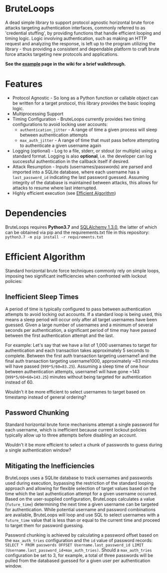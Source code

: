 # BruteLoops

A dead simple library to support protocol agnostic horizontal brute force attacks targeting authentication interfaces, commonly referred to as 'credential stuffing', by providing functions that handle efficient looping and timing logic. Logic involving authentication, such as making an HTTP request and analyzing the response, is left up to the program utilizing the library - thus providing a consistent and dependable platform to craft brute force attacks targeting new protocols and applications.

__See the [example](https://github.com/arch4ngel/brute_loops/wiki/A-Brief-Example) page in the wiki for a brief walkthrough.__

# Features

- Protocol Agnostic - So long as a Python function or callable object can be written for a target protocol, this library provides the basic looping logic.
- Multiprocessing Support
- Timing Configuration - BruteLoops currently provides two timing configurations to avoid locking user accounts:
  - `authentication_jitter` - A range of time a given process will sleep between authentication attempts
  - `max_auth_jitter` - A range of time that must pass before attempting to authenticate a given username again
- Logging (optional) - Log to a file, stderr, or stdout (or multiple) using a standard format. Logging is also __optional__, i.e. the developer can log successful authentication in the callback itself if desired.
- Attack Resumption - Inputs (usernames/passwords) are parsed and imported into a SQLite database, where each username has a `last_password_id` indicating the last password guessed. Assuming integrity of the database is maintained between attacks, this allows for attacks to resume where last interrupted.
- Highly efficient execution (see [Efficient Algorithm](#Efficient-Algorithm))

# Dependencies

BruteLoops requires __Python3.7__ and [SQLAlchemy 1.3.0](https://www.sqlalchemy.org/), the latter of which can be obtained via pip and the requirements.txt file in this repository: `python3.7 -m pip install -r requirements.txt`

# Efficient Algorithm

Standard horizontal brute force techniques commonly rely on simple loops, imposing two significant inefficiencies when confronted with lockout policies:

## Inefficient Sleep Times

A period of time is typically configured to pass between authentication attempts to avoid locking out accounts. If a standard loop is being used, this means a sleep period will occur only after all target usernames have been guessed. Given a large number of usernames and a minimum of several seconds per authentication, a significant period of time may have passed between the first authentication attempt and the last.

For example: Let's say that we have a list of 1,000 usernames to target for authentication and each transaction takes approximately 5 seconds to complete. Between the first auth transaction targeting username1 and the final auth transaction targeting username1000, approximately ~83 minutes will have passed (`999*5/60=83.25`). Assuming a sleep time of one hour between authentication attempts, username1 will have gone ~143 (`999*5/60+60=143.25`) minutes without being targeted for authentication instead of 60.

Wouldn't it be more efficient to select usernames to target based on timestamp instead of general ordering?

## Password Chunking

Standard horizontal brute force mechanisms attempt a single password for each username, which is inefficient because current lockout policies typically allow up to three attempts before disabling an account.

Wouldn't it be more efficient to select a chunk of passwords to guess during a single authentication window?

## Mitigating the Inefficiencies

BruteLoops uses a SQLite database to track usernames and passwords used during execution, bypassing the restriction of the standard looping approach and allowing for flexible selection of target values based on the time which the last authentication attempt for a given username occurred. Based on the user-supplied configuration, BruteLoops calculates a value (`future_time`) determining the next time a given username can be targeted for authentication. While potential username and password combinations are available, BruteLoops will loop and use SQL to select usernames with a `future_time` value that is less than or equal to the current time and proceed to target them for password guessing.

Password chunking is achieved by calculating a password offset based on the `max_auth_tries` configuration and the `id` value of password records: `SELECT * FROM passwords OFFSET Username.last_password_id LIMIT (Username.last_password_id+max_auth_tries)`. Should a `max_auth_tries` configuration be set to 3, for example, a total of three passwords will be pulled from the databased guessed for a given user per authentication window.
